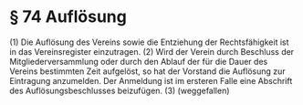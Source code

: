 # § 74 Auflösung
(1) Die Auflösung des Vereins sowie die Entziehung der Rechtsfähigkeit ist in das Vereinsregister einzutragen.
(2) Wird der Verein durch Beschluss der Mitgliederversammlung oder durch den Ablauf der für die Dauer des Vereins bestimmten Zeit aufgelöst, so hat der Vorstand die Auflösung zur Eintragung anzumelden. Der Anmeldung ist im ersteren Falle eine Abschrift des Auflösungsbeschlusses beizufügen.
(3) (weggefallen)